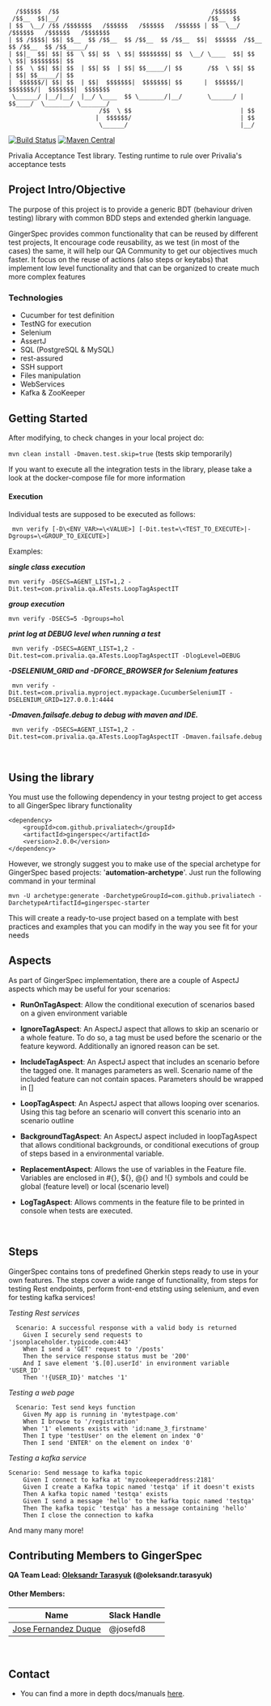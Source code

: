 ```  
  
  /$$$$$$  /$$                                          /$$$$$$                               
 /$$__  $$|__/                                         /$$__  $$                              
| $$  \__/ /$$ /$$$$$$$   /$$$$$$   /$$$$$$   /$$$$$$ | $$  \__/  /$$$$$$   /$$$$$$   /$$$$$$$
| $$ /$$$$| $$| $$__  $$ /$$__  $$ /$$__  $$ /$$__  $$|  $$$$$$  /$$__  $$ /$$__  $$ /$$_____/
| $$|_  $$| $$| $$  \ $$| $$  \ $$| $$$$$$$$| $$  \__/ \____  $$| $$  \ $$| $$$$$$$$| $$      
| $$  \ $$| $$| $$  | $$| $$  | $$| $$_____/| $$       /$$  \ $$| $$  | $$| $$_____/| $$      
|  $$$$$$/| $$| $$  | $$|  $$$$$$$|  $$$$$$$| $$      |  $$$$$$/| $$$$$$$/|  $$$$$$$|  $$$$$$$
 \______/ |__/|__/  |__/ \____  $$ \_______/|__/       \______/ | $$____/  \_______/ \_______/
                         /$$  \ $$                              | $$                          
                        |  $$$$$$/                              | $$                          
                         \______/                               |__/ 
```

[![Build Status](https://travis-ci.com/PrivaliaTech/gingerspec.svg)](https://travis-ci.com/PrivaliaTech/gingerspec)
[![Maven Central](https://maven-badges.herokuapp.com/maven-central/com.github.privaliatech/gingerspec/badge.svg)](https://maven-badges.herokuapp.com/maven-central/com.github.privaliatech/gingerspec)


Privalia Acceptance Test library. Testing runtime to rule over Privalia's acceptance tests

## Project Intro/Objective
The purpose of this project is to provide a generic BDT (behaviour driven testing) library with common BDD steps and extended gherkin language.

GingerSpec provides common functionality that can be reused by different test projects, It encourage code reusability, as we test (in most of the cases) the same, it will help our QA Community to get our objectives much faster. It focus on the reuse of actions (also steps or keytabs) that implement low level functionality and that can be organized to create much more complex features 


### Technologies
* Cucumber for test definition   
* TestNG for execution    
* Selenium     
* AssertJ
* SQL (PostgreSQL & MySQL)
* rest-assured
* SSH support
* Files manipulation
* WebServices
* Kafka & ZooKeeper


## Getting Started

After modifying, to check changes in your local project do:  

`mvn clean install -Dmaven.test.skip=true` (tests skip temporarily)  

If you want to execute all the integration tests in the library, please take a look at the docker-compose file for more information
  
#### Execution  
  
Individual tests are supposed to be executed as follows:  
  
` 
mvn verify [-D\<ENV_VAR>=\<VALUE>] [-Dit.test=\<TEST_TO_EXECUTE>|-Dgroups=\<GROUP_TO_EXECUTE>] 
`  
  
Examples:  
  
_**single class execution**_  
  
` mvn verify -DSECS=AGENT_LIST=1,2 -Dit.test=com.privalia.qa.ATests.LoopTagAspectIT `  
  
_**group execution**_  
  
` mvn verify -DSECS=5 -Dgroups=hol `  

_**print log at DEBUG level when running a test**_

` mvn verify -DSECS=AGENT_LIST=1,2 -Dit.test=com.privalia.qa.ATests.LoopTagAspectIT -DlogLevel=DEBUG`

_**-DSELENIUM_GRID and -DFORCE_BROWSER for Selenium features**_

` mvn verify -Dit.test=com.privalia.myproject.mypackage.CucumberSeleniumIT -DSELENIUM_GRID=127.0.0.1:4444`

_**-Dmaven.failsafe.debug to debug with maven and IDE.**_

` mvn verify -DSECS=AGENT_LIST=1,2 -Dit.test=com.privalia.qa.ATests.LoopTagAspectIT -Dmaven.failsafe.debug`

<br>

## Using the library

You must use the following dependency in your testng project to get access to all GingerSpec library functionality

``` 
<dependency>
    <groupId>com.github.privaliatech</groupId>
    <artifactId>gingerspec</artifactId>
    <version>2.0.0</version>
</dependency>
``` 

However, we strongly suggest you to make use of the special archetype for GingerSpec based projects: '**automation-archetype**'. Just run the following command in your terminal

``` 
mvn -U archetype:generate -DarchetypeGroupId=com.github.privaliatech -DarchetypeArtifactId=gingerspec-starter
``` 

This will create a ready-to-use project based on a template with best practices and examples that you can modify in the way you see fit for your needs



## Aspects  
  
As part of GingerSpec implementation, there are a couple of AspectJ aspects which may be useful for your scenarios:  
  
- **RunOnTagAspect**:  Allow the conditional execution of scenarios based on a given environment variable
  
- **IgnoreTagAspect**: An AspectJ aspect that allows to skip an scenario or a whole feature. To do so, a tag must be used before the scenario or the feature keyword. Additionally an ignored reason can be set.  
  
- **IncludeTagAspect**: An AspectJ aspect that includes an scenario before the tagged one. It manages parameters as well. Scenario name of the included feature can not contain spaces. Parameters should be wrapped in []  

- **LoopTagAspect**: An AspectJ aspect that allows looping over scenarios. Using this tag before an scenario will convert this scenario into an scenario outline
  
- **BackgroundTagAspect**: An AspectJ aspect included in loopTagAspect that allows conditional backgrounds, or conditional executions of group of steps based in a environmental variable.

- **ReplacementAspect**: Allows the use of variables in the Feature file. Variables are enclosed in #{}, ${}, @{} and !{} symbols and could be global (feature level) or local (scenario level)
  
- **LogTagAspect**: Allows comments in the feature file to be printed in console when tests are executed.
  
  <br>
  
  
## Steps

GingerSpec contains tons of predefined Gherkin steps ready to use in your own features. The steps cover a wide range of functionality, from steps for testing Rest endpoints, perform front-end etsting using selenium, and even for testing kafka services!


_Testing Rest services_
```
  Scenario: A successful response with a valid body is returned
    Given I securely send requests to 'jsonplaceholder.typicode.com:443'
    When I send a 'GET' request to '/posts'
    Then the service response status must be '200'
    And I save element '$.[0].userId' in environment variable 'USER_ID'
    Then '!{USER_ID}' matches '1'
```


_Testing a web page_
```
  Scenario: Test send keys function
    Given My app is running in 'mytestpage.com'
    When I browse to '/registration'
    When '1' elements exists with 'id:name_3_firstname'
    Then I type 'testUser' on the element on index '0'
    Then I send 'ENTER' on the element on index '0'
```

_Testing a kafka service_
```
Scenario: Send message to kafka topic
    Given I connect to kafka at 'myzookeeperaddress:2181'
    Given I create a Kafka topic named 'testqa' if it doesn't exists
    Then A kafka topic named 'testqa' exists
    Given I send a message 'hello' to the kafka topic named 'testqa'
    Then The kafka topic 'testqa' has a message containing 'hello'
    Then I close the connection to kafka
```
  

And many many more!  

  
## Contributing Members to GingerSpec

**QA Team Lead: [Oleksandr Tarasyuk](https://github.com/alejandro2003) (@oleksandr.tarasyuk)**

#### Other Members:

|Name     |  Slack Handle   | 
|---------|-----------------|
|[Jose Fernandez Duque](https://github.com/josefd8)| @josefd8        |


<br>

## Contact
* You can find a more in depth docs/manuals [here](https://confluence.vptech.eu/pages/viewpage.action?spaceKey=QAP&title=Automation+with+Java+BDD+Framework+Ecosystem).  